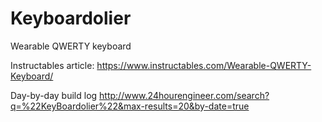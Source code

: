 # Keyboardolier
Wearable QWERTY keyboard


Instructables article:
https://www.instructables.com/Wearable-QWERTY-Keyboard/

Day-by-day build log
http://www.24hourengineer.com/search?q=%22KeyBoardolier%22&max-results=20&by-date=true
